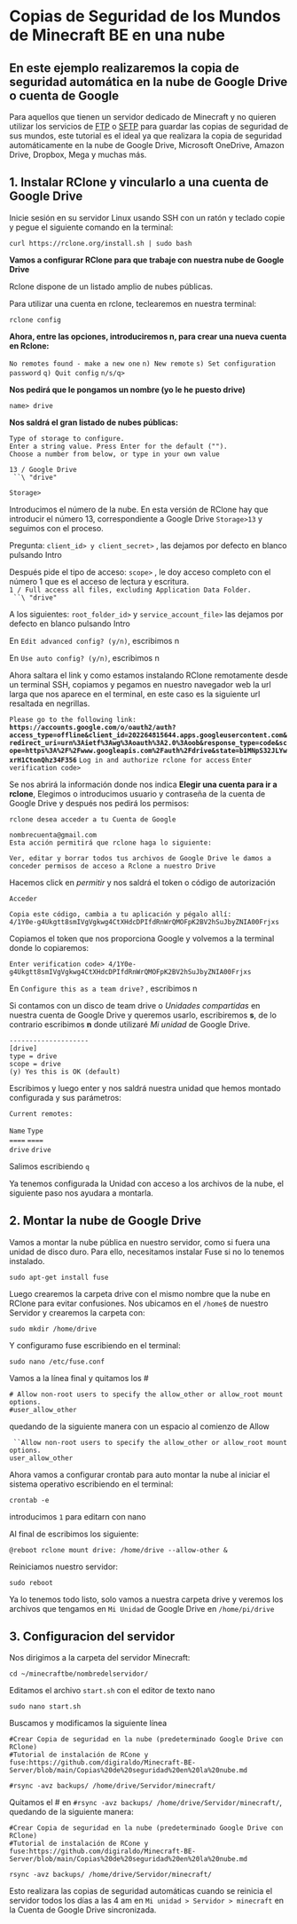 # Copias de Seguridad de los Mundos de Minecraft BE en una nube

## En este ejemplo realizaremos la copia de seguridad automática en la nube de Google Drive o cuenta de Google

Para aquellos que tienen un servidor dedicado de Minecraft y no quieren utilizar los servicios de [FTP](https://es.wikipedia.org/wiki/Protocolo_de_transferencia_de_archivos) o [SFTP](https://es.wikipedia.org/wiki/SSH_File_Transfer_Protocol) para guardar las copias de seguridad de sus mundos, este tutorial es el ideal ya que realizara la copia de seguridad automáticamente en la nube de Google Drive, Microsoft OneDrive, Amazon Drive, Dropbox, Mega y muchas más.

## 1. Instalar RClone y vincularlo a una cuenta de Google Drive

Inicie sesión en su servidor Linux usando SSH con un ratón y teclado copie y pegue el siguiente comando en la terminal:

```
curl https://rclone.org/install.sh | sudo bash
```

**Vamos a configurar RClone para que trabaje con nuestra nube de Google Drive**

Rclone dispone de un listado amplio de nubes públicas.  

Para utilizar una cuenta en rclone, teclearemos en nuestra terminal:

```
rclone config
```

**Ahora, entre las opciones, introduciremos n, para crear una nueva cuenta en Rclone:**


`No remotes found - make a new one`
`n) New remote`
`s) Set configuration password`
`q) Quit config`
`n/s/q>` 

**Nos pedirá que le pongamos un nombre (yo le he puesto drive)**

`name> drive`

**Nos saldrá el gran listado de nubes públicas:**

`Type of storage to configure.`  
`Enter a string value. Press Enter for the default ("").`  
`Choose a number from below, or type in your own value`  

`13 / Google Drive`  
` ``\ "drive"`  

`Storage>`

Introducimos el número de la nube. En esta versión de RClone hay que introducir el número 13, correspondiente a Google Drive `Storage>13` y seguimos con el proceso.

Pregunta: `client_id> y client_secret>` , las dejamos por defecto en blanco pulsando Intro

Después pide el tipo de acceso: `scope>` , le doy acceso completo con el número 1 que es el acceso de lectura y escritura.  
`1 / Full access all files, excluding Application Data Folder.`  
` ``\ "drive"`

A los siguientes: `root_folder_id>` y `service_account_file>` las dejamos por defecto en blanco pulsando Intro

En `Edit advanced config? (y/n)`, escribimos n

En `Use auto config? (y/n)`, escribimos n

Ahora saltara el link y como estamos instalando RClone remotamente desde un terminal SSH, copiamos y pegamos en nuestro navegador web la url larga que nos aparece en el terminal, en este caso es la siguiente url resaltada en negrillas.

`Please go to the following link:` **`https://accounts.google.com/o/oauth2/auth?access_type=offline&client_id=202264815644.apps.googleusercontent.com&redirect_uri=urn%3Aietf%3Awg%3Aoauth%3A2.0%3Aoob&response_type=code&scope=https%3A%2F%2Fwww.googleapis.com%2Fauth%2Fdrive&state=b1MNpS32JLYwxrH1CtonQhz34F356`** `Log in and authorize rclone for access`
`Enter verification code>`


Se nos abrirá la información donde nos indica **Elegir una cuenta para ir a rclone**, Elegimos o introducimos usuario y contraseña de la cuenta de Google Drive y después nos pedirá los permisos:


`rclone desea acceder a tu Cuenta de Google`

`nombrecuenta@gmail.com`  
`Esta acción permitirá que rclone haga lo siguiente:`

`Ver, editar y borrar todos tus archivos de Google Drive le damos a conceder permisos de acceso a Rclone a nuestro Drive`

Hacemos click en *permitir* y nos saldrá el token o código de autorización

`Acceder`

`Copia este código, cambia a tu aplicación y pégalo allí:`  
`4/1Y0e-g4Ukgtt8smIVgVgkwg4CtXHdcDPIfdRnWrQMOFpK2BV2hSuJbyZNIA00Frjxs`

Copiamos el token que nos proporciona Google y volvemos a la terminal donde lo copiaremos:

`Enter verification code> 4/1Y0e-g4Ukgtt8smIVgVgkwg4CtXHdcDPIfdRnWrQMOFpK2BV2hSuJbyZNIA00Frjxs`

En `Configure this as a team drive?` , escribimos n

Si contamos con un disco de team drive o *Unidades compartidas* en nuestra cuenta de Google Drive y queremos usarlo, escribiremos **s**, de lo contrario escribimos **n** donde utilizaré *Mi unidad* de Google Drive.

`--------------------`  
`[drive]`  
`type = drive`  
`scope = drive`  
`(y) Yes this is OK (default)`

Escribimos y luego enter y nos saldrá nuestra unidad que hemos montado configurada y sus parámetros:

`Current remotes:`

`Name`       `Type`  
`====`       `====`  
`drive`      `drive`

Salimos escribiendo `q`

Ya tenemos configurada la Unidad con acceso a los archivos de la nube, el siguiente paso nos ayudara a montarla.


## 2. Montar la nube de Google Drive

Vamos a montar la nube pública en nuestro servidor, como si fuera una unidad de disco duro. Para ello, necesitamos instalar Fuse si no lo tenemos instalado.

```
sudo apt-get install fuse
```

Luego crearemos la carpeta drive con el mismo nombre que la nube en RClone para evitar confusiones. Nos ubicamos en el `/home$` de nuestro Servidor y crearemos la carpeta con:


```
sudo mkdir /home/drive
```

Y configuramo fuse escribiendo en el terminal:

```
sudo nano /etc/fuse.conf
```

Vamos a la línea final y quitamos los #

`# Allow non-root users to specify the allow_other or allow_root mount options.`  
`#user_allow_other`  

quedando de la siguiente manera con un espacio al comienzo de Allow

` ``Allow non-root users to specify the allow_other or allow_root mount options.`  
`user_allow_other`   


Ahora vamos a configurar crontab para auto montar la nube al iniciar el sistema operativo escribiendo en el terminal:

```
crontab -e
```

introducimos `1` para editarn con nano

Al final de escribimos los siguiente:

```
@reboot rclone mount drive: /home/drive --allow-other &
```

Reiniciamos nuestro servidor:

```
sudo reboot
```

Ya lo tenemos todo listo, solo vamos a nuestra carpeta drive y veremos los archivos que tengamos en `Mi Unidad` de Google Drive en ```/home/pi/drive```


## 3. Configuracion del servidor


Nos dirigimos a la carpeta del servidor Minecraft:

```
cd ~/minecraftbe/nombredelservidor/
```

Editamos el archivo `start.sh` con el editor de texto nano

```
sudo nano start.sh
```

Buscamos y modificamos la siguiente línea

```#Crear Copia de seguridad en la nube (predeterminado Google Drive con RClone)```  
```#Tutorial de instalación de RCone y fuse:https://github.com/digiraldo/Minecraft-BE-Server/blob/main/Copias%20de%20seguridad%20en%20la%20nube.md```  

```#rsync -avz backups/ /home/drive/Servidor/minecraft/```

Quitamos el # en ```#rsync -avz backups/ /home/drive/Servidor/minecraft/```, quedando de la siguiente manera:


```#Crear Copia de seguridad en la nube (predeterminado Google Drive con RClone)```  
```#Tutorial de instalación de RCone y fuse:https://github.com/digiraldo/Minecraft-BE-Server/blob/main/Copias%20de%20seguridad%20en%20la%20nube.md```  

```rsync -avz backups/ /home/drive/Servidor/minecraft/```

Esto realizara las copias de seguridad automáticas cuando se reinicia el servidor todos los días a las 4 am en `Mi unidad > Servidor > minecraft` en la Cuenta de Google Drive sincronizada.
